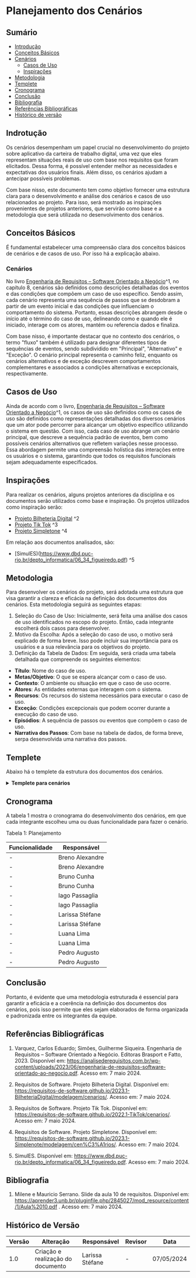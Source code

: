 # Planejamento dos Cenários
## Sumário
* [Introdução](#Introdução)
* [Conceitos Básicos](#Conceitos-Básicos)
* [Cenários](#Cenários)
  * [Casos de Uso](#Casos-de-Uso)
  * [Inspirações](#Inspirações)
* [Metodologia](#Metodologia)
* [Templete](#Templete)
* [Cronograma](#Cronograma)
* [Conclusão](#Conclusão)
* [Bibliografia](#Bibliografia)
* [Referências Bibliográficas](#[Referências-Bibliográficas)
* [Histórico de versão](#Histórico-de-versão)

## Indrotução

Os cenários desempenham um papel crucial no desenvolvimento do projeto sobre aplicativo da carteira de trabalho digital, uma vez que eles representam situações reais de uso com base nos requisitos que foram elicitados. Dessa forma, é possível entender melhor as necessidades e expectativas dos usuários finais. Além disso, os cenários ajudam a antecipar possíveis problemas.

Com base nisso, este documento tem como objetivo fornecer uma estrutura clara para o desenvolvimento e análise dos cenários e casos de uso relacionados ao projeto. Para isso, será mostrado as inspirações provenientes de projetos anteriores, que servirão como base e a metodologia que será utilizada no desenvolvimento dos cenários.

## Conceitos Básicos
É fundamental estabelecer uma compreensão clara dos conceitos básicos de cenários e de casos de uso. Por isso há a explicação abaixo.

### Cenários
No livro [Engenharia de Requisitos – Software Orientado a Negócio](https://analisederequisitos.com.br/wp-content/uploads/2023/06/engenharia-de-requisitos-software-orientado-ao-negocio.pdf)^1, no capítulo 8, cenários são definidos como descrições detalhadas dos eventos e das condições que compõem um caso de uso específico. Sendo assim, cada cenário representa uma sequência de passos que se desdobram a partir de um evento inicial e das condições que influenciam o comportamento do sistema. Portanto, essas descrições abrangem desde o início até o término do caso de uso, delineando como e quando ele é iniciado, interage com os atores, mantém ou referencia dados e finaliza.

Com base nisso, é importante destacar que no contexto dos cenários, o termo "fluxo" também é utilizado para designar diferentes tipos de sequências de eventos, sendo subdividido em "Principal", "Alternativo" e "Exceção". O cenário principal representa o caminho feliz, enquanto os cenários alternativos e de exceção descrevem comportamentos complementares e associados a condições alternativas e excepcionais, respectivamente.

## Casos de Uso

Ainda de acordo com o livro, [Engenharia de Requisitos – Software Orientado a Negócio](https://analisederequisitos.com.br/wp-content/uploads/2023/06/engenharia-de-requisitos-software-orientado-ao-negocio.pdf)^1, os casos de uso são definidos como os casos de uso são definidos como representações detalhadas dos diversos cenários que um ator pode percorrer para alcançar um objetivo específico utilizando o sistema em questão. Com isso, cada caso de uso abrange um cenário principal, que descreve a sequência padrão de eventos, bem como possíveis cenários alternativos que refletem variações nesse processo. Essa abordagem permite uma compreensão holística das interações entre os usuários e o sistema, garantindo que todos os requisitos funcionais sejam adequadamente especificados.

## Inspirações

Para realizar os cenários, alguns projetos anteriores da disciplina e os documentos serão utilizados como base e inspiração.
Os projetos utilizados como inspiração serão:
- [Projeto Bilheteria Digital](https://requisitos-de-software.github.io/2023.1-BilheteriaDigital/modelagem/cenarios/) ^2
- [Projeto Tik Tok](https://requisitos-de-software.github.io/2022.1-TikTok/cenarios/) ^3
- [Projeto Simpletone](https://requisitos-de-software.github.io/2023.1-Simplenote/modelagem/cen%C3%A1rios/) ^4

Em relação aos documentos analisados, são:
- [SimulES)(https://www.dbd.puc-rio.br/depto_informatica/06_34_figueiredo.pdf) ^5

## Metodologia

Para desenvolver os cenários do projeto, será adotada uma estrutura que visa garantir a clareza e eficácia
na definição dos documentos dos cenários. Esta metodologia seguirá as seguintes etapas:
1. Seleção do Caso de Uso: Inicialmente, será feita uma análise dos casos de uso identificados no
escopo do projeto. Então, cada integrante escolherá dois casos para desenvolver.
2. Motivo da Escolha: Após a seleção do caso de uso, o motivo será explicado de forma breve. Isso pode
incluir sua importância para os usuários e a sua relevância para os objetivos do projeto.
3. Definição da Tabela de Dados: Em seguida, será criada uma tabela detalhada que compreende os seguintes elementos:
  -  **Título**: Nome do caso de uso.
  -  **Metas/Objetivo**: O que se espera alcançar com o caso de uso.
  -  **Contexto**: O ambiente ou situação em que o caso de uso ocorre.
  - **Atores**: As entidades externas que interagem com o sistema.
  - **Recursos**: Os recursos do sistema necessários para executar o caso de uso.
  - **Exceção**: Condições excepcionais que podem ocorrer durante a execução do caso de uso.
  - **Episódios**: A sequência de passos ou eventos que compõem o caso de uso.
  - **Narrativa dos Passos**: Com base na tabela de dados, de forma breve, serpa desenvolvida uma narrativa dos passos.

## Templete

Abaixo há o templete da estrutura dos documentos dos cenários.

<details>
<summary size="20"><b> Templete para cenários </b></summary>

  #### Título
  #### Introdução
  #### Motivo da Escolha do Caso de Uso
  #### Tabela de Cenários
  
  | Elemento | Descrição |
  |------------------|-----------------------------------------------------------------------|
  | Título | |
  | Metas/Objetivo | |
  | Contexto | |
  | Atores | |
  | Recursos | |
  | Exceção | |
  | Episódios | |
  
  #### 6. Narrativa dos Passos
  #### 7. Conclusão

</details>

## Cronograma
A tabela 1 mostra o cronograma do desenvolvimento dos cenários, em que cada integrante escolheu uma
ou duas funcionalidade para fazer o cenário.

Tabela 1: Planejamento 

| Funcionalidade | Responsável |
| -------------------- | ------------------ |
| - | Breno Alexandre |
| - | Breno Alexandre |
| - | Bruno Cunha |
| - | Bruno Cunha |
| - | Iago Passaglia |
| - | Iago Passaglia |
| - | Larissa Stéfane |
| - | Larissa Stéfane |
| - | Luana Lima|
| - | Luana Lima|
| - | Pedro Augusto |
| - | Pedro Augusto |

## Conclusão

Portanto, é evidente que uma metodologia estruturada é essencial para garantir a eficácia e a coerência na definição dos documentos dos cenários, pois isso permite que eles sejam elaborados de forma organizada e padronizada entre os integrantes da equipe.

## Referências Bibliográficas

1. Varquez, Carlos Eduardo; Simões, Guilherme Siqueira. Engenharia de Requisitos – Software Orientado a Negócio. Editoras Brasport e Fatto, 2023. Disponível em: https://analisederequisitos.com.br/wp-content/uploads/2023/06/engenharia-de-requisitos-software-orientado-ao-negocio.pdf. Acesso em: 7 maio 2024.

2. Requisitos de Software. Projeto Bilheteria Digital. Disponível em: https://requisitos-de-software.github.io/2023.1-BilheteriaDigital/modelagem/cenarios/. Acesso em: 7 maio 2024.

3. Requisitos de Software. Projeto Tik Tok. Disponível em: https://requisitos-de-software.github.io/2022.1-TikTok/cenarios/. Acesso em: 7 maio 2024.

4. Requisitos de Software. Projeto Simpletone. Disponível em: https://requisitos-de-software.github.io/2023.1-Simplenote/modelagem/cen%C3%A1rios/. Acesso em: 7 maio 2024.

5. SimulES. Disponível em: https://www.dbd.puc-rio.br/depto_informatica/06_34_figueiredo.pdf. Acesso em: 7 maio 2024.

## Bibliografia

1. Milene e Mauricio Serrano. Slide da aula 10 de requisitos. Disponível em: https://aprender3.unb.br/pluginfile.php/2845027/mod_resource/content/1/Aula%2010.pdf . Acesso em: 7 maio 2024.

## Histórico de Versão
| Versão | Alteração | Responsável | Revisor | Data |
| - | - | - | - | - |
| 1.0 | Criação e realização do documento | Larissa Stéfane | - | 07/05/2024 |
